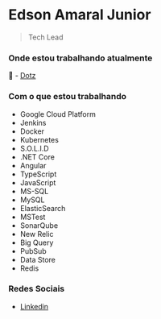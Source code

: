 # Edson Amaral Junior

> Tech Lead

### Onde estou trabalhando atualmente
🏢 - <a href="http://www.dotz.com.br/" target="_blank">Dotz</a>

### Com o que estou trabalhando
* Google Cloud Platform
* Jenkins
* Docker
* Kubernetes
* S.O.L.I.D
* .NET Core
* Angular
* TypeScript
* JavaScript
* MS-SQL
* MySQL
* ElasticSearch
* MSTest
* SonarQube
* New Relic
* Big Query
* PubSub
* Data Store
* Redis

### Redes Sociais
- <a href="https://linkedin.com/in/edsonamaral/" target="_blank">Linkedin</a>
